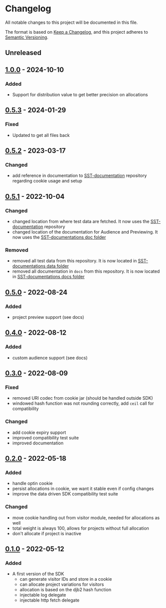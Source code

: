# Changelog

All notable changes to this project will be documented in this file.

The format is based on [Keep a Changelog](https://keepachangelog.com/en/1.0.0/),
and this project adheres to [Semantic Versioning](https://semver.org/spec/v2.0.0.html).

## Unreleased


## [1.0.0](https://github.com/SymplifyConversion/sst-sdk-nodejs/releases/tag/v1.0.0) - 2024-10-10

### Added
- Support for distribution value to get better precision on allocations

## [0.5.3](https://github.com/SymplifyConversion/sst-sdk-nodejs/releases/tag/v0.5.3) - 2024-01-29

### Fixed
- Updated to get all files back

## [0.5.2] - 2023-03-17

### Changed
- add reference in documentation to [SST-documentation](https://github.com/SymplifyConversion/sst-documentation/) 
repository regarding cookie usage and setup

## [0.5.1] - 2022-10-04

### Changed
- changed location from where test data are fetched. 
It now uses the [SST-documentation](https://github.com/SymplifyConversion/sst-documentation/) repository
- changed location of the documentation for Audience and Previewing.
It now uses the [SST-documentations doc folder](https://github.com/SymplifyConversion/sst-documentation/tree/main/docs)

### Removed
- removed all test data from this repository. 
It is now located in [SST-documentations data folder](https://github.com/SymplifyConversion/sst-documentation/tree/main/test)
- removed all documentation in `docs` from this repository.
It is now located in [SST-documentations docs folder](https://github.com/SymplifyConversion/sst-documentation/tree/main/docs)

## [0.5.0] - 2022-08-24
### Added
- project preview support (see docs)

## [0.4.0] - 2022-08-12
### Added
- custom audience support (see docs)

## [0.3.0] - 2022-08-09
### Fixed
- removed URI codec from cookie jar (should be handled outside SDK)
- windowed hash function was not rounding correctly, add `ceil` call for compatibility
### Changed
- add cookie expiry support
- improved compatibility test suite
- improved documentation

## [0.2.0] - 2022-05-18
### Added
- handle optin cookie
- persist allocations in cookie, we want it stable even if config changes
- improve the data driven SDK compatibility test suite
### Changed
- move cookie handling out from visitor module, needed for allocations as well
- total weight is always 100, allows for projects without full allocation
- don't allocate if project is inactive

## [0.1.0] - 2022-05-12
### Added
- A first version of the SDK
  - can generate visitor IDs and store in a cookie
  - can allocate project variations for visitors
  - allocation is based on the djb2 hash function
  - injectable log delegate
  - injectable http fetch delegate

[Unreleased]: https://github.com/SymplifyConversion/sst-sdk-nodejs/compare/v0.5.2...HEAD
[0.5.2]: https://github.com/SymplifyConversion/sst-sdk-nodejs/releases/tag/v0.5.2
[0.5.1]: https://github.com/SymplifyConversion/sst-sdk-nodejs/releases/tag/v0.5.1
[0.5.0]: https://github.com/SymplifyConversion/sst-sdk-nodejs/releases/tag/v0.5.0
[0.4.0]: https://github.com/SymplifyConversion/sst-sdk-nodejs/releases/tag/v0.4.0
[0.3.0]: https://github.com/SymplifyConversion/sst-sdk-nodejs/releases/tag/v0.3.0
[0.2.0]: https://github.com/SymplifyConversion/sst-sdk-nodejs/releases/tag/v0.2.0
[0.1.0]: https://github.com/SymplifyConversion/sst-sdk-nodejs/releases/tag/v0.1.0
